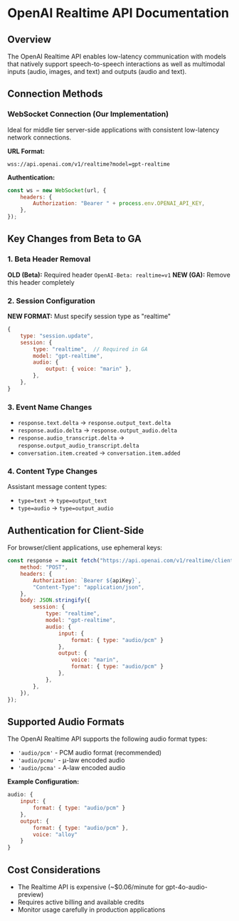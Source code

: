 # OpenAI Realtime API Documentation

## Overview
The OpenAI Realtime API enables low-latency communication with models that natively support speech-to-speech interactions as well as multimodal inputs (audio, images, and text) and outputs (audio and text).

## Connection Methods

### WebSocket Connection (Our Implementation)
Ideal for middle tier server-side applications with consistent low-latency network connections.

**URL Format:**
```
wss://api.openai.com/v1/realtime?model=gpt-realtime
```

**Authentication:**
```javascript
const ws = new WebSocket(url, {
    headers: {
        Authorization: "Bearer " + process.env.OPENAI_API_KEY,
    },
});
```

## Key Changes from Beta to GA

### 1. Beta Header Removal
**OLD (Beta):** Required header `OpenAI-Beta: realtime=v1`
**NEW (GA):** Remove this header completely

### 2. Session Configuration
**NEW FORMAT:** Must specify session type as "realtime"

```javascript
{
    type: "session.update",
    session: {
        type: "realtime",  // Required in GA
        model: "gpt-realtime",
        audio: {
            output: { voice: "marin" },
        },
    },
}
```

### 3. Event Name Changes
- `response.text.delta` → `response.output_text.delta`
- `response.audio.delta` → `response.output_audio.delta`  
- `response.audio_transcript.delta` → `response.output_audio_transcript.delta`
- `conversation.item.created` → `conversation.item.added`

### 4. Content Type Changes
Assistant message content types:
- `type=text` → `type=output_text`
- `type=audio` → `type=output_audio`

## Authentication for Client-Side
For browser/client applications, use ephemeral keys:

```javascript
const response = await fetch("https://api.openai.com/v1/realtime/client_secrets", {
    method: "POST",
    headers: {
        Authorization: `Bearer ${apiKey}`,
        "Content-Type": "application/json",
    },
    body: JSON.stringify({
        session: {
            type: "realtime",
            model: "gpt-realtime",
            audio: {
                input: {
                    format: { type: "audio/pcm" }
                },
                output: { 
                    voice: "marin",
                    format: { type: "audio/pcm" }
                },
            },
        },
    }),
});
```

## Supported Audio Formats
The OpenAI Realtime API supports the following audio format types:
- `'audio/pcm'` - PCM audio format (recommended)
- `'audio/pcmu'` - μ-law encoded audio  
- `'audio/pcma'` - A-law encoded audio

**Example Configuration:**
```javascript
audio: {
    input: {
        format: { type: "audio/pcm" }
    },
    output: {
        format: { type: "audio/pcm" },
        voice: "alloy"
    }
}
```

## Cost Considerations
- The Realtime API is expensive (~$0.06/minute for gpt-4o-audio-preview)
- Requires active billing and available credits
- Monitor usage carefully in production applications
